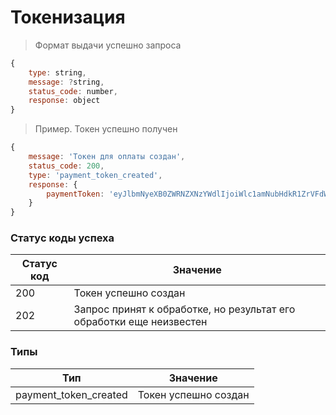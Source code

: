 # Токенизация

> Формат выдачи успешно запроса

```js
{
    type: string,
    message: ?string,
    status_code: number,
    response: object
}
```

> Пример. Токен успешно получен

```js
{
    message: 'Токен для оплаты создан',
    status_code: 200,
    type: 'payment_token_created',
    response: {
        paymentToken: 'eyJlbmNyeXB0ZWRNZXNzYWdlIjoiWlc1amNubHdkR1ZrVFdWemMyRm5aUT09IiwiZXBoZW1lcmFsUHVibGljS2V5IjoiWlhCb1pXMWxjbUZzVUhWaWJHbGpTMlY1IiwidGFnIjoiYzJsbmJtRjBkWEpsIn0K'
    }
}
```

### Статус коды успеха

| Статус код | Значение             |
| ---------- | -------------------- |
| 200        | Токен успешно создан |
| 202        | Запрос принят к обработке, но результат его обработки еще неизвестен |

### Типы

| Тип                    | Значение  |
| ---------------------- | --------- |
| payment_token_created  | Токен успешно создан |

